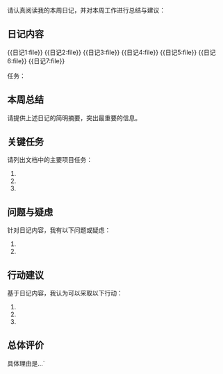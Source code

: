 请认真阅读我的本周日记，并对本周工作进行总结与建议：
## 日记内容
{{日记1:file}}
{{日记2:file}}
{{日记3:file}}
{{日记4:file}}
{{日记5:file}}
{{日记6:file}}
{{日记7:file}}

任务：
## 本周总结
请提供上述日记的简明摘要，突出最重要的信息。

## 关键任务
请列出文档中的主要项目任务：

1. 
2. 
3. 

## 问题与疑虑
针对日记内容，我有以下问题或疑虑：

1. 
2. 

## 行动建议
基于日记内容，我认为可以采取以下行动：

1. 
2. 
3. 

## 总体评价
具体理由是...`
